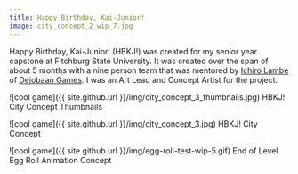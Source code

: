 ```yaml
---
title: Happy Birthday, Kai-Junior!
image: city_concept_2_wip_7.jpg
---
```


Happy Birthday, Kai-Junior! (HBKJ!) was created for my senior year capstone at Fitchburg State University.
It was created over the span of about 5 months with a nine person team that was mentored by [Ichiro Lambe](https://twitter.com/dejobaan) of [Dejobaan Games](http://www.dejobaan.com/).
I was an Art Lead and Concept Artist for the project.


![cool game]({{ site.github.url }}/img/city_concept_3_thumbnails.jpg)
HBKJ! City Concept Thumbnails

![cool game]({{ site.github.url }}/img/city_concept_3.jpg)
HBKJ! City Concept

![cool game]({{ site.github.url }}/img/egg-roll-test-wip-5.gif)
End of Level Egg Roll Animation Concept
